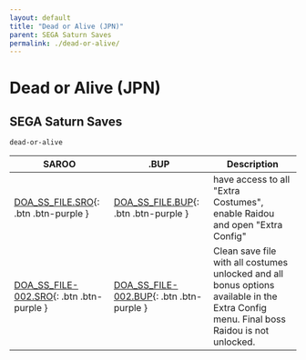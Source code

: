 ```yaml
---
layout: default
title: "Dead or Alive (JPN)"
parent: SEGA Saturn Saves
permalink: ./dead-or-alive/
---
```

# Dead or Alive (JPN)

## SEGA Saturn Saves

`dead-or-alive`

| SAROO | .BUP | Description |
|------|----------|-------------|
| [DOA_SS_FILE.SRO](DOA_SS_FILE.SRO){: .btn .btn-purple } | [DOA_SS_FILE.BUP](DOA_SS_FILE.BUP){: .btn .btn-purple } | have access to all "Extra Costumes", enable Raidou and open "Extra Config" |
| [DOA_SS_FILE-002.SRO](DOA_SS_FILE-002.SRO){: .btn .btn-purple } | [DOA_SS_FILE-002.BUP](DOA_SS_FILE-002.BUP){: .btn .btn-purple } | Clean save file with all costumes unlocked and all bonus options available in the Extra Config menu. Final boss Raidou is not unlocked. |
